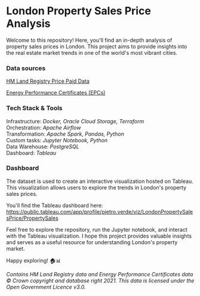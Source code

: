# London Property Sales Price Analysis

Welcome to this repository! Here, you'll find an in-depth analysis of property sales prices in London. This project aims to provide insights into the real estate market trends in one of the world's most vibrant cities.


### Data sources 

[HM Land Registry Price Paid Data](https://www.gov.uk/government/statistical-data-sets/price-paid-data-downloads) 

[Energy Performance Certificates (EPCs)](https://epc.opendatacommunities.org/)


### Tech Stack & Tools

Infrastructure: *Docker, Oracle Cloud Storage, Terraform*   
Orchestration: *Apache Airflow*  
Transformation: *Apache Spark, Pandas, Python*  
Custom tasks: *Jupyter Notebook, Python*  
Data Warehouse: *PostgreSQL*  
Dashboard: *Tableau*  


### Dashboard

The dataset is used to create an interactive visualization hosted on Tableau. This visualization allows users to explore the trends in London's property sales prices.

You'll find the Tableau dashboard here: https://public.tableau.com/app/profile/pietro.verde/viz/LondonPropertySalesPrice/PropertySales

Feel free to explore the repository, run the Jupyter notebook, and interact with the Tableau visualization. I hope this project provides valuable insights and serves as a useful resource for understanding London's property market.

Happy exploring! 🏠📊



*Contains HM Land Registry data and Energy Performance Certificates data © Crown copyright and database right 2021. This data is licensed under the Open Government Licence v3.0.*

